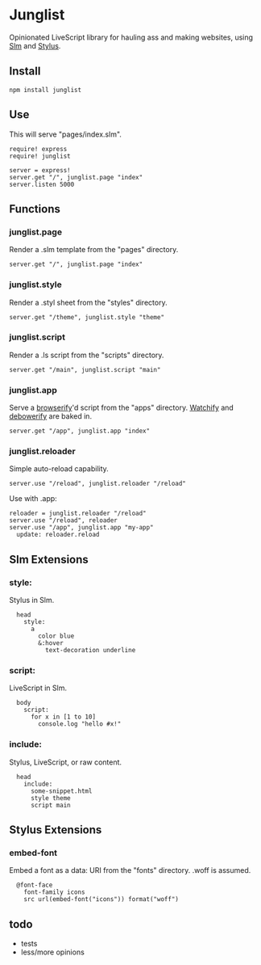 # Junglist

Opinionated LiveScript library for hauling ass and making websites, using [Slm](https://github.com/slm-lang/slm) and [Stylus](http://learnboost.github.io/stylus/).

## Install

```
npm install junglist
```

## Use

This will serve "pages/index.slm".

```livescript
require! express
require! junglist

server = express!
server.get "/", junglist.page "index"
server.listen 5000
```

## Functions

### junglist.page

Render a .slm template from the "pages" directory.

```livescript
server.get "/", junglist.page "index"
```

### junglist.style

Render a .styl sheet from the "styles" directory.

```livescript
server.get "/theme", junglist.style "theme"
```

### junglist.script

Render a .ls script from the "scripts" directory.

```livescript
server.get "/main", junglist.script "main"
```

### junglist.app

Serve a [browserify](http://browserify.org)'d script from the "apps" directory. [Watchify](https://github.com/substack/watchify) and [debowerify](https://github.com/eugeneware/debowerify) are baked in.

```livescript
server.get "/app", junglist.app "index"
```

### junglist.reloader

Simple auto-reload capability.

```livescript
server.use "/reload", junglist.reloader "/reload"
```

Use with .app:

```livescript
reloader = junglist.reloader "/reload"
server.use "/reload", reloader
server.use "/app", junglist.app "my-app"
  update: reloader.reload
```

## Slm Extensions

### style:

Stylus in Slm.

```slim
  head
    style:
      a
        color blue
        &:hover
          text-decoration underline

```

### script:

LiveScript in Slm.

```slim
  body
    script:
      for x in [1 to 10]
        console.log "hello #x!"
```

### include:

Stylus, LiveScript, or raw content.

```slim
  head
    include:
      some-snippet.html
      style theme
      script main
```

## Stylus Extensions

### embed-font

Embed a font as a data: URI from the "fonts" directory. .woff is assumed.

```stylus
  @font-face
    font-family icons
    src url(embed-font("icons")) format("woff")
```

## todo

- tests
- less/more opinions